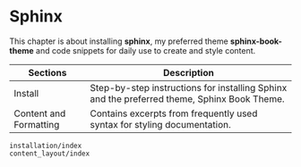 # Sphinx

This chapter is about installing **sphinx**, my preferred theme **sphinx-book-theme** and code snippets for daily use to create and style content.


| Sections               | Description                                                                                 |
|------------------------|---------------------------------------------------------------------------------------------|
| Install                | Step-by-step instructions for installing Sphinx and the preferred theme, Sphinx Book Theme. |
| Content and Formatting | Contains excerpts from frequently used syntax for styling documentation.                    |


```{toctree}
installation/index
content_layout/index
```
